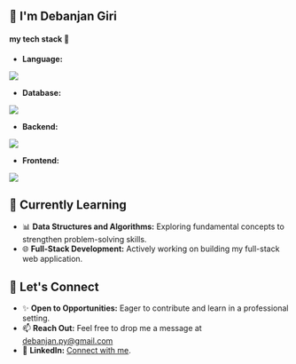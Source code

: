 ## 👋 I'm Debanjan Giri 
#### my tech stack 💎

- **Language:**
<a href="https://skillicons.dev">
  <img src="https://skillicons.dev/icons?i=java,typescript" />
</a>

- **Database:**
<a href="https://skillicons.dev">
    <img src="https://skillicons.dev/icons?i=mongodb,mysql,redis" />
  </a>

  - **Backend:**
<a href="https://skillicons.dev">
    <img src="https://skillicons.dev/icons?i=nodejs,express,spring,hibernate" />
  </a>

- **Frontend:**
<a href="https://skillicons.dev">
  <img src="https://skillicons.dev/icons?i=html,css,bootstrap,react,redux,materialui,vite,figma" />
</a>

## 🌱 Currently Learning
- 📊 **Data Structures and Algorithms:** Exploring fundamental concepts to strengthen problem-solving skills.
- 🌐 **Full-Stack Development:** Actively working on building my full-stack web application.

## 🤝 Let's Connect
- ✨ **Open to Opportunities:** Eager to contribute and learn in a professional setting.
- 📫 **Reach Out:** Feel free to drop me a message at debanjan.py@gmail.com
- 💼 **LinkedIn:** [Connect with me](https://www.linkedin.com/in/debanjanGiri).

